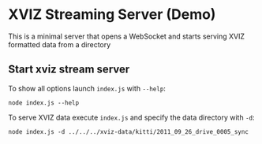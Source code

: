# XVIZ Streaming Server (Demo)

This is a minimal server that opens a WebSocket and starts serving XVIZ formatted data from a directory


## Start xviz stream server

To show all options launch `index.js` with `--help`:

```
node index.js --help
```


To serve XVIZ data execute `index.js` and specify the data directory with `-d`:

```
node index.js -d ../../../xviz-data/kitti/2011_09_26_drive_0005_sync
```
